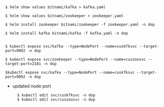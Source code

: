     $ helm show values bitnami/kafka > kafka.yaml
    
    $ helm show values bitnami/zookeeper > zookeeper.yaml
    
    $ helm install zookeeper bitnami/zookeeper -f zookeeper.yaml -n dop

    $ helm install kafka bitnami/kafka -f kafka.yaml -n dop


    $ kubectl expose svc/kafka --type=NodePort --name=cuskfksvc --target-port=9092 -n dop

    $ kubectl expose svc/zookeeper --type=NodePort --name=cuszoosvc --target-port=2181 -n dop

    $kubectl expose svc/kafka --type=NodePort --name=cuskfksvc --target-port=9092 -n dop

* updated node port

        $ kubectl edit svc/cuskfksvc -n dop
        $ kubectl edit svc/cuszoosvc -n dop